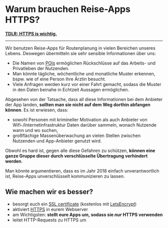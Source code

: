 # Warum brauchen Reise-Apps HTTPS?

[**TDLR: HTTPS is wichtig.**](https://developers.google.com/web/fundamentals/security/encrypt-in-transit/why-https)

---

Wir benutzen Reise-Apps für Routenplanung in vielen Bereichen unseres Lebens. Deswegen übermitteln sie sehr sensible Informationen über uns:

- Die Namen von [POIs](https://de.wikipedia.org/wiki/Point_of_Interest) ermöglichen Rückschlüsse auf das Arbeits- und Privatleben der Nutzenden.
- Man könnte tägliche, wöchentliche und monatliche Muster erkennen, bspw. wie of eine Person ihre Ärztin besucht.
- Viele Anfragen werden kurz vor einer Fahrt gemacht, sodass die Muster in den Daten beinahe in Echtzeit Aussagen ermöglichen.

Abgesehen von der Tatsache, dass all diese Informationen bei dem Anbieter der App landen, **sollten man sie nicht auf dem Weg dorthin abfangen können**. Es ist erwiesen, dass:

- sowohl Personen mit krimineller Motivation als auch Anbieter von Wifi-/Internetinfrastruktur Daten darüber sammeln, wonach Nutzende wann und wo suchen,
- großflächige Massenüberwachung an vielen Stellen zwischen Nutzenden und App-Anbieter genutzt wird.

Obwohl es hard ist, gegen alle diese Gefahren zu schützen, **können eine ganze Gruppe dieser durch verschlüsselte Übertragung verhindert werden**.

Man könnte argumentieren, dass es im Jahr 2018 einfach unverantwortlich ist, Reise-Apps unverschlüsselt kommunizieren zu lassen.

## Wie machen wir es besser?

- besorgt euch ein [SSL certificate](https://de.wikipedia.org/wiki/Transport_Layer_Security#TLS_in_der_Praxis) (kostenlos mit [LetsEncrypt](https://letsencrypt.org))
- aktiviert [HTTPS](https://en.wikipedia.org/wiki/HTTPS) in eurem Webserver
- am Wichtigsten: **stellt eure Apps um, sodass sie *nur* HTTPS verwenden**
- leitet HTTP-Requests zu HTTPS um
